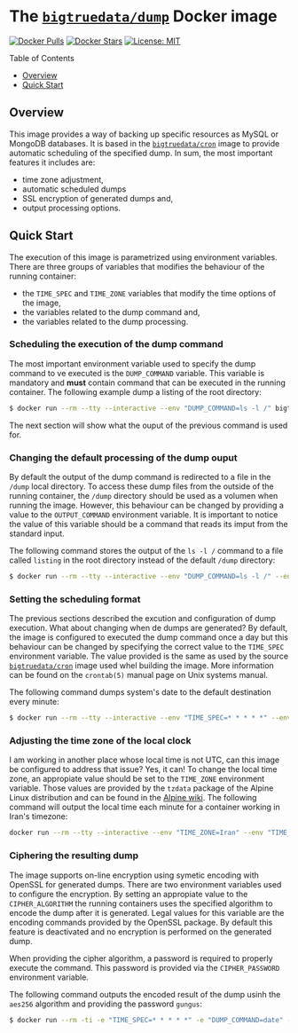 # The [`bigtruedata/dump`](https://hub.docker.com/r/bigtruedata/dump/) Docker image

[![Docker Pulls](https://img.shields.io/docker/pulls/bigtruedata/dump.svg)](https://hub.docker.com/r/bigtruedata/dump/)
[![Docker Stars](https://img.shields.io/docker/stars/bigtruedata/dump.svg)](https://hub.docker.com/r/bigtruedata/dump/)
[![License: MIT](https://img.shields.io/badge/License-MIT-yellow.svg)](https://opensource.org/licenses/MIT)

Table of Contents
- [Overview](#overview)
- [Quick Start](#quick-start)


## Overview

This image provides a way of backing up specific resources as MySQL or MongoDB databases. It is based in the [`bigtruedata/cron`](https://hub.docker.com/r/bigtruedata/cron/) image to provide automatic scheduling of the specified dump. In sum, the most important features it includes are:
- time zone adjustment,
- automatic scheduled dumps
- SSL encryption of generated dumps and,
- output processing options.


## Quick Start

The execution of this image is parametrized using environment variables. There are three groups of variables that modifies the behaviour of the running container:
- the `TIME_SPEC` and `TIME_ZONE` variables that modify the time options of the image,
- the variables related to the dump command and,
- the variables related to the dump processing.

### Scheduling the execution of the dump command

The most important environment variable used to specify the dump command to ve executed is the `DUMP_COMMAND` variable. This variable is mandatory and **must** contain command that can be executed in the running container. The following example dump a listing of the root directory:
```sh
$ docker run --rm --tty --interactive --env "DUMP_COMMAND=ls -l /" bigtruedata/dump
```

The next section will show what the ouput of the previous command is used for.

### Changing the default processing of the dump ouput

By default the output of the dump command is redirected to a file in the `/dump` local directory. To access these dump files from the outside of the running container, the `/dump` directory should be used as a volumen when running the image. However, this behaviour can be changed by providing a value to the `OUTPUT_COMMAND` environment variable. It is important to notice the value of this variable should be a command that reads its imput from the standard input.

The following command stores the output of the `ls -l /` command to a file called `listing` in the root directory instead of the default `/dump` directory:
```sh
$ docker run --rm --tty --interactive --env "DUMP_COMMAND=ls -l /" --env "OUTPUT_COMMAND=cat - > /listing" bigtruedata/dump
```

### Setting the scheduling format

The previous sections described the excution and configuration of dump execution. What about changing when de dumps are generated? By default, the image is configured to executed the dump command once a day but this behaviour can be changed by specifying the correct value to the `TIME_SPEC` environment variable. The value provided is the same as used by the source [`bigtruedata/cron`](https://hub.docker.com/r/bigtruedata/cron/) image used whel building the image. More information can be found on the `crontab(5)` manual page on Unix systems manual.

The following command dumps system's date to the default destination every minute:
```sh
$ docker run --rm --tty --interactive --env "TIME_SPEC=* * * * *" --env "DUMP_COMMAND=date" bigtruedata/dump
```

### Adjusting the time zone of the local clock

I am working in another place whose local time is not UTC, can this image be configured to address that issue? Yes, it can! To change the local time zone, an appropiate value should be set to the `TIME_ZONE` environment variable. Those values are provided by the `tzdata` package of the Alpine Linux distribution and can be found in the [Alpine wiki](https://wiki.alpinelinux.org/wiki/Setting_the_timezone). The following command will output the local time each minute for a container working in Iran's timezone:
```sh
docker run --rm --tty --interactive --env "TIME_ZONE=Iran" --env "TIME_SPEC=* * * * *" --env "DUMP_COMMAND=date" --env "OUTPUT_COMMAND=cat -" bigtruedata/dump
```

### Ciphering the resulting dump

The image supports on-line encryption using symetic encoding with OpenSSL for generated dumps. There are two environment variables used to configure the encryption. By setting an appropiate value to the `CIPHER_ALGORITHM` the running containers uses the specified algorithm to encode the dump after it is generated. Legal values for this variable are the encoding commands provided by the OpenSSL package. By default this feature is deactivated and no encryption is performed on the generated dump.

When providing the cipher algorithm, a password is required to properly execute the command. This password is provided via the `CIPHER_PASSWORD` environment variable.

The following command outputs the encoded result of the dump usinh the `aes256` algorithm and providing the password `gungus`:
```sh
$ docker run --rm -ti -e "TIME_SPEC=* * * * *" -e "DUMP_COMMAND=date" -e "OUTPUT_COMMAND=cat -" -e "CIPHER_ALGORITHM=aes256" -e "CIPHER_PASSWORD=gungus" bigtruedata/dump:3.5
```
